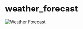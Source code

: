 # weather_forecast
![Weather Forecast](https://raw.githubusercontent.com/amountcastlej/weather_forecast/main/dojoWeather.png)
